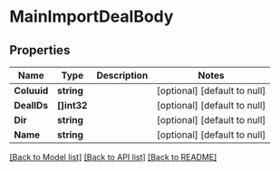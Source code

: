 # MainImportDealBody

## Properties
Name | Type | Description | Notes
------------ | ------------- | ------------- | -------------
**Coluuid** | **string** |  | [optional] [default to null]
**DealIDs** | **[]int32** |  | [optional] [default to null]
**Dir** | **string** |  | [optional] [default to null]
**Name** | **string** |  | [optional] [default to null]

[[Back to Model list]](../README.md#documentation-for-models) [[Back to API list]](../README.md#documentation-for-api-endpoints) [[Back to README]](../README.md)


